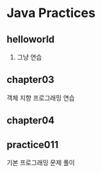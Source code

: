 # Java Practices

## helloworld
1. 그냥 연습

## chapter03
객체 지향 프로그래밍 연습

## chapter04

## practice011
기본 프로그래밍 문제 풀이



